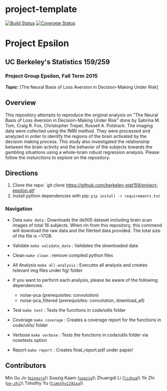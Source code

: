 # project-template
[![Build Status](https://travis-ci.org/berkeley-stat159/project-epsilon.svg?branch=master)](https://travis-ci.org/berkeley-stat159/project-epsilon?branch=master)
[![Coverage Status](https://coveralls.io/repos/berkeley-stat159/project-epsilon/badge.svg?branch=master)](https://coveralls.io/r/berkeley-stat159/project-epsilon?branch=master)

# Project Epsilon
## UC Berkeley's Statistics 159/259
### Project Group Epsilon, Fall Term 2015 

_**Topic:**_ [The Neural Basis of Loss Aversion in Decision-Making Under Risk] 

## Overview
This repository attempts to reproduce the original analysis on 
"The Neural Basis of Loss Aversion in Decision-Making Under Risk" 
done by Sabrina M. Tom, Craig R. Fox, Christopher Trepel, Russell A. Poldrack. 
The imaging data were collected using the fMRI method. They were processed 
and analyzed in order to identify the regions of the brain activated by the 
decision making process. This study also investigated the relationship between 
the brain activity and the behavior of the subjects towards the gambling situations 
using a whole-brain robust regression analysis. 
Please follow the insturctions to explore on the repository.

## Directions
1. Clone the repo: `git clone https://github.com/berkeley-stat159/project-epsilon.git'
2. Install python dependencies with pip: `pip install -r requirements.txt` 

### Navigation
 - Data `make data` : Downloads the ds005 dataset including brain scan images of total 
 16 subjects. When rin from this repository, this commend will download the raw data and
 the filerted data provided. The total size of the file is ~17GB.

 - Validate `make validate_data` : Validates the downloaded data 

 - Clean `make clean` : remove compiled python files

 - All Analysis `make all-analysis` : Executes all analysis and creates relevant 
 img files under fig/ folder
 - If you want to perform each analysis, please be aware of the following dependencies:
   - noise-pca (prerequisites: convolution)
   - noise-pca_filtered (prerequisites: convolution, download_all)

 - Test `make test` : Tests the functions in code/utils folder

 - Coverage `make coverage` : Creates a coverage report for the functions in code/utils/ folder

 - Verbose `make verbose` : Tests the functions in code/utils folder via nosetests option

 - Report `make report` : Creates final_report.pdf under paper/

## Contributors
Min Gu Jo ([`mingujo`](https://github.com/mingujo))\\
Soazig Kaam ([`soazig`](https://github.com/soazig))\\
Zhuangdi Li ([`lizhua`](https://github.com/lizhua))\\
Ye Zhi ([`ye-zhi`](https://github.com/ye-zhi))\\
Timothy Yu ([`timothy1191xa`](https://github.com/timothy1191xa))\\
